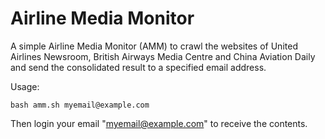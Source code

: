 # Airline Media Monitor

A simple Airline Media Monitor (AMM) to crawl the websites of United Airlines Newsroom, British Airways Media Centre and China Aviation Daily and send the consolidated result to a specified email address.

Usage:

```shell
bash amm.sh myemail@example.com
```

Then login your email "myemail@example.com" to receive the contents.
